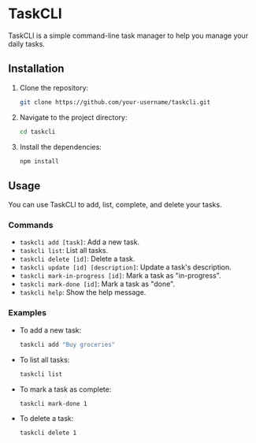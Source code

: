 # TaskCLI

TaskCLI is a simple command-line task manager to help you manage your daily tasks.

## Installation

1.  Clone the repository:
    ```bash
    git clone https://github.com/your-username/taskcli.git
    ```
2.  Navigate to the project directory:
    ```bash
    cd taskcli
    ```
3.  Install the dependencies:
    ```bash
    npm install
    ```

## Usage

You can use TaskCLI to add, list, complete, and delete your tasks.

### Commands

*   `taskcli add [task]`: Add a new task.
*   `taskcli list`: List all tasks.
*   `taskcli delete [id]`: Delete a task.
*   `taskcli update [id] [description]`: Update a task's description.
*   `taskcli mark-in-progress [id]`: Mark a task as "in-progress".
*   `taskcli mark-done [id]`: Mark a task as "done".
*   `taskcli help`: Show the help message.

### Examples

*   To add a new task:
    ```bash
    taskcli add "Buy groceries"
    ```
*   To list all tasks:
    ```bash
    taskcli list
    ```
*   To mark a task as complete:
    ```bash
    taskcli mark-done 1
    ```
*   To delete a task:
    ```bash
    taskcli delete 1
    ```

